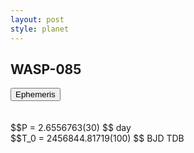 ```yaml
---
layout: post
style: planet
---
```

<script src="../js/planets.js"></script>

## WASP-085

<!-- Tab links -->
<div class="tab">
<button class="tablinks" onclick="openCity(event, 'Ephemeris')">Ephemeris</button>
</div>

<!-- Tab content -->
<div id="Ephemeris" class="tabcontent" markdown="1">
<br/><br/>
$$P = 2.6556763(30) $$ day <br/>
$$T_0 = 2456844.81719(100) $$ BJD TDB
<br/><br/>
<br/><br/>
</div>


